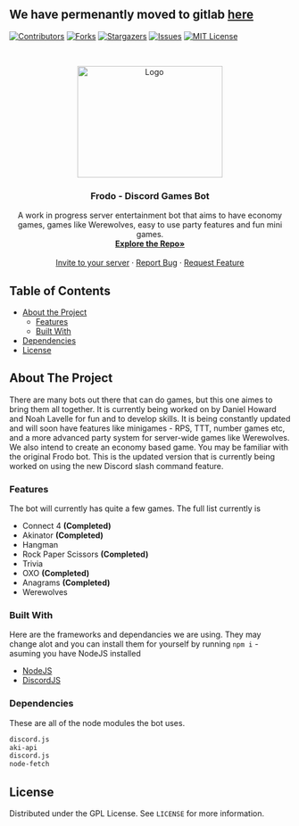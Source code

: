 ## We have permenantly moved to gitlab [here](https://gitlab.com/frodobot/bot)

[![Contributors][contributors-shield]][contributors-url]
[![Forks][forks-shield]][forks-url]
[![Stargazers][stars-shield]][stars-url]
[![Issues][issues-shield]][issues-url]
[![MIT License][license-shield]][license-url]


<br />
<p align="center">
  <a href="https://github.com/NoahLavelle/Frodo">
    <img src="https://github.com/Toffee1347/FrodoWebsite/blob/master/public/static/img/logosNew/nobg.svg" alt="Logo" width="260" height="200">
  </a>

<h3 align="center">Frodo - Discord Games Bot</h3>

<p align="center">
    A work in progress server entertainment bot that aims to have economy games, games like Werewolves, easy to use party features and fun mini games.
    <br />
    <a href="https://github.com/NoahLavelle/Frodo"><strong>Explore the Repo»</strong></a>
    <br />
    <br />
    <a href="https://invite.frodo.fun">Invite to your server</a>
    ·
    <a href="https://frodo.fun/feedback">Report Bug</a>
    ·
    <a href="https://frodo.fun/feedback">Request Feature</a>
</p>



<!-- TABLE OF CONTENTS -->
## Table of Contents

* [About the Project](#about-the-project)
    * [Features](#features)
    * [Built With](#built-with)
* [Dependencies](#dependencies)
* [License](#license)

<!-- ABOUT THE PROJECT -->
## About The Project

There are many bots out there that can do games, but this one aimes to bring them all together. It is currently being worked on by Daniel Howard and Noah Lavelle for fun and to develop skills. It is being constantly updated and will soon have features like minigames - RPS, TTT, number games etc, and a more advanced party system for server-wide games like Werewolves. We also intend to create an economy based game.
You may be familiar with the original Frodo bot. This is the updated version that is currently being worked on using the new Discord slash command feature.

### Features

The bot will currently has quite a few games. The full list currently is
* Connect 4 <b>(Completed)</b>
* Akinator <b>(Completed)</b>
* Hangman
* Rock Paper Scissors <b>(Completed)</b>
* Trivia
* OXO <b>(Completed)</b>
* Anagrams <b>(Completed)</b>
* Werewolves

### Built With
Here are the frameworks and dependancies we are using. They may change alot and you can install them for yourself by running ``npm i`` - asuming you have NodeJS installed
* [NodeJS](https://nodejs.org/en/)
* [DiscordJS](https://discord.js.org/#/)


### Dependencies

These are all of the node modules the bot uses.
```sh
discord.js
aki-api
discord.js
node-fetch
```

<!-- LICENSE -->
## License

Distributed under the GPL License. See `LICENSE` for more information.





<!-- MARKDOWN LINKS & IMAGES -->
<!-- https://www.markdownguide.org/basic-syntax/#reference-style-links -->
[contributors-shield]: https://img.shields.io/github/contributors/NoahLavelle/Frodo.svg?style=flat-square
[contributors-url]: https://github.com/NoahLavelle/Frodo/graphs/contributors
[forks-shield]: https://img.shields.io/github/forks/NoahLavelle/Frodo.svg?style=flat-square
[forks-url]: https://github.com/NoahLavelle/Frodo/network/members
[stars-shield]: https://img.shields.io/github/stars/NoahLavelle/Frodo.svg?style=flat-square
[stars-url]: https://github.com/NoahLavelle/Frodo/stargazers
[issues-shield]: https://img.shields.io/github/issues/NoahLavelle/Frodo.svg?style=flat-square
[issues-url]: https://github.com/NoahLavelle/Frodo/issues
[license-shield]: https://img.shields.io/github/license/NoahLavelle/Frodo.svg?style=flat-square
[license-url]: https://github.com/NoahLavelle/Frodo/blob/master/LICENSE.txt
